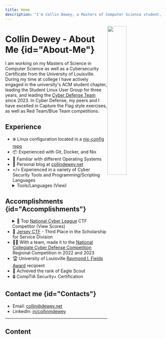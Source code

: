 ```yaml
---
title: Home
description: "I'm Collin Dewey, a Masters of Computer Science student, and this is my blog, where I cover topics about Computers and Cybersecurity"
---
```

<script type="application/ld+json" nonce="7AnF83KoB">
{
  "@context": "https://schema.org/",
  "@type": "ProfilePage",
  "mainEntity": {
    "@type": "Person",
    "name": "Collin Dewey",
    "description": "Masters of Science in Computer Science student",
    "url": "https://collindewey.net",
    "award": [
      "Top 0.1% National Cyber League Spring 2024",
      "Raymond I. Fields Award",
      "Outstanding Achievement and Leadership Award"
    ],
    "hasCertification": {
      "@type": "Certification",
      "name": "CompTIA Security+",
      "validFrom": "2025-01-05",
      "issuedBy": {
        "@type": "Organization",
        "name": "CompTIA",
        "url": "https://www.comptia.org"
      }
    },
    "sameAs": [
      "https://www.linkedin.com/in/CollinMDewey",
      "https://github.com/CollinDewey"
    ]
  }
}
</script>
<img
  src="/images/home/Sunset.svg"
  alt=""
  style="
  width: 35%;
  max-width: 256px;
  aspect-ratio: 256 / 303;
  float: right;
  ">

# Collin Dewey - About Me {id="About-Me"}

I am working on my Masters of Science in Computer Science as well as a Cybersecurity Certificate from the University of Louisville. During my time at college I have actively engaged in the university's ACM student chapter, leading the Student Linux User Group for three years, and leading the [Cyber Defense Team](https://engineering.louisville.edu/cybercenter/homepage/student-activities/) since 2023. In Cyber Defense, my peers and I have excelled in Capture the Flag style exercises, as well as Red Team/Blue Team competitions.
<!--I have actively engaged in UofL's ACM student chapter, where I lead the Student Linux User Group and spearhead the Cyber Defense Team.
My peers and I have consistently excelled in capture the flag style challenges and Red Team/Blue Team competitions, putting our knowledge into action.-->

## Experience
- ❄️ Linux configuration located in a [nix-config repo](https://github.com/CollinDewey/nix-config)
- 📦 Experienced with Git, Docker, and Nix
- 🐧 Familiar with different Operating Systems
- 📖 Personal blog at [collindewey.net](https://collindewey.net/)
- </> Experienced in a variety of Cyber Security Tools and Programming/Scripting Languages
<details style="margin-left: 1.6em;margin-top: -1em"><summary>Tools/Languages (<a style="user-select: none;">View</a>)</summary>

  - Programming: C, C++, Java, Python 3, Javascript, SQL
  - Scripting: Bash/Zsh, Powershell, Lua
  - Formatting: HTML, CSS, Markdown
  - Packaging: Docker, Nix
  - Linux: NixOS, Kali, Ubuntu/Debian, Arch, Red Hat Derivatives
  - Source Control: Git, GitHub, GitHub Actions
  - Cybersecurity: Digital Forensics, Network Packet Analysis (Wireshark), hashcat, Burp Suite, etc.
</details>


## Accomplishments {id="Accomplishments"}


<details style="margin-left: 1.6em;margin-bottom: -1em;">
  <summary>🏅 Top <a href="https://cyberskyline.com/events/ncl/info">National Cyber League</a> CTF Competitor (<a style="user-select: none;">View Scores</a>)</summary>
  
  <ul style="margin-top: 0.5em;margin-bottom: 0.5em;">
    <div style="margin-left: -1em;"><b>Individual:</b></div>
    <li>3<sup>rd</sup> / 602 - Spring 2025 (Experienced Division)</li>
    <li>15<sup>th</sup> / 688 - <a href="https://cyberskyline.com/report/FKN90NBBE9V7">Fall 2024</a> (Experienced Division)</li>
    <li>7<sup>th</sup> / 7406 - <a href="https://cyberskyline.com/report/A3P98W8NBN5G">Spring 2024</a></li>
    <li>17<sup>th</sup> / 7879 - <a href="https://cyberskyline.com/report/X61A1YJP1AXG">Fall 2023</a></li>
    <li>24<sup>th</sup> / 6675 - <a href="https://cyberskyline.com/report/FHXANT5RYA63">Fall 2022</a></li>
    <li>91<sup>st</sup> / 6480 - <a href="https://cyberskyline.com/report/PJ8CXA11K9DX">Fall 2021</a></li>
  </ul>
  <ul style="margin-top: 0.5em;padding-bottom: 0.5em;">
    <div style="margin-left:-1em;"><b>Team:</b></div>
    <li>12<sup>th</sup> / 534 - <a href="https://cyberskyline.com/report/7HNVVVPFXCQ8">Spring 2024</a> (Experienced Division)</li>
    <li>11<sup>th</sup> / 4672 - <a href="https://cyberskyline.com/report/48E67EVGQT6C">Fall 2023</a></li>
  </ul>
</details>

- 🎩 [Jersey CTF](https://jerseyctf.com/) - Third Place in the Scholarship for Service Division
- 👨‍💻 With a team, made it to the [National Collegiate Cyber Defense Competition](https://www.nationalccdc.org/) Regional Competition in 2022 and 2023
- 🏆 University of Louisville [Raymond I. Fields Award](https://web.archive.org/web/20230522163630/https://engineering.louisville.edu/about/ourstudents/honorsawards/) recipient
- 🦅 Achieved the rank of Eagle Scout
- 🔒 CompTIA Security+ Certification

## Contact me {id="Contacts"}
- Email: collin@dewey.net
- LinkedIn: [in/collinmdewey](https://www.linkedin.com/in/collinmdewey/)

---

## Content
